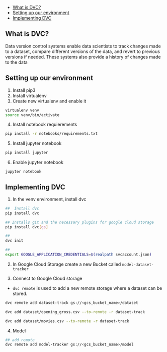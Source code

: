 - [What is DVC?](#what-is-dvc)
- [Setting up our environment](#setting-up-our-environment)
- [Implementing DVC](#implementing-dvc)


## What is DVC?

Data version control systems enable data scientists to track changes made to a dataset, compare different versions of the data, and revert to previous versions if needed. These systems also provide a history of changes made to the data

## Setting up our environment

1. Install pip3
2. Install virtualenv
3. Create new virtualenv and enable it
```sh
virtualenv venv
source venv/bin/activate
```
4. Install notebook requierements
```sh
pip install -r notebooks/requirements.txt
```
5. Install jupyter notebook
```sh
pip install jupyter
```
6. Enable jupyter notebook
```
jupyter notebook
```

## Implementing DVC 

1. In the venv environment, install dvc
```sh
##  Install dvc
pip install dvc

## Installs git and the necessary plugins for google cloud storage
pip install dvc[gs]

##
dvc init

## 
export GOOGLE_APPLICATION_CREDENTIALS=$(realpath svcaccount.json)

```

2. In Google Cloud Storage create a new Bucket called `model-dataset-tracker`

3. Connect to Google Cloud storage

* `dvc remote` is used to add a new remote storage where a dataset can be stored.



```sh
dvc remote add dataset-track gs://<gcs_bucket_name>/dataset
```

```sh
dvc add dataset/opening_gross.csv --to-remote -r dataset-track
```

```sh
dvc add dataset/movies.csv --to-remote -r dataset-track
```

4. Model
```sh
## add remote
dvc remote add model-tracker gs://<gcs_bucket_name>/model

```

